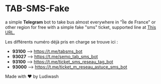# TAB-SMS-Fake
a simple **Telegram** bot to take bus almost everywhere in "Île de France" or other region for free with a simple fake "sms" ticket, supported line at <a href="https://docs.google.com/spreadsheets/d/1b8eQeUczGysM-ahWELRkNU7u-m5LMeF4/edit?usp=sharing&ouid=114572670486569886078&rtpof=true&sd=true">This URL.</a>

Les différents numéro déjà pris en charge se trouve ici :
- **93100** --> https://t.me/tabsms_bot
- **93027** --> https://t.me/semo_tab_sms_bot
- **93100** --> https://t.me/ticket_sms_reseau_tag_bot
- **93000** --> https://t.me/ticket_m_reseau_astuce_sms_bot

Made with ❤ by Ludiwash
